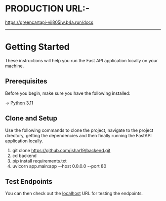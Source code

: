 # PRODUCTION URL:- 

https://greencartapi-vij805jw.b4a.run/docs

---
# Getting Started

These instructions will help you run the Fast API application locally on your machine.

## Prerequisites

Before you begin, make sure you have the following installed:

-> [Python 3.11](https://www.python.org/downloads/release/python-3110/)

## Clone and Setup

Use the following commands to clone the project, navigate to the project directory, getting the dependencies and then finally running the FastAPI application locally.

1) git clone https://github.com/ishar19/backend.git
2) cd backend
3) pip install requirements.txt
4) uvicorn app.main:app --host 0.0.0.0 --port 80

## Test Endpoints

You can then check out the [localhost](http://localhost:80/docs) URL for testing the endpoints.
